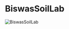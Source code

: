 # BiswasSoilLab
![BiswasSoilLab](https://user-images.githubusercontent.com/52851184/172967623-4a2e539c-2701-40bf-9d23-e20f838e4b69.jpeg)
